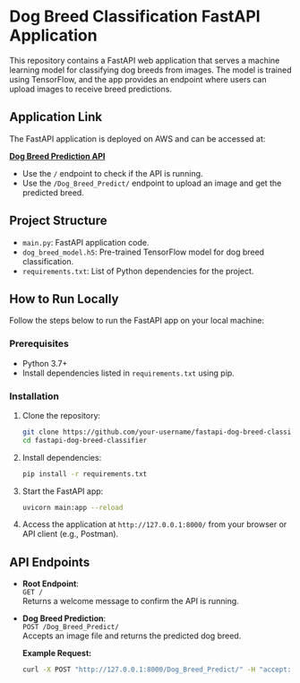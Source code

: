 # Dog Breed Classification FastAPI Application

This repository contains a FastAPI web application that serves a machine learning model for classifying dog breeds from images. The model is trained using TensorFlow, and the app provides an endpoint where users can upload images to receive breed predictions.

## Application Link

The FastAPI application is deployed on AWS and can be accessed at:

**[Dog Breed Prediction API](http://13.61.19.58:8000)**

- Use the `/` endpoint to check if the API is running.
- Use the `/Dog_Breed_Predict/` endpoint to upload an image and get the predicted breed.

## Project Structure

- `main.py`: FastAPI application code.
- `dog_breed_model.h5`: Pre-trained TensorFlow model for dog breed classification.
- `requirements.txt`: List of Python dependencies for the project.

## How to Run Locally

Follow the steps below to run the FastAPI app on your local machine:

### Prerequisites

- Python 3.7+
- Install dependencies listed in `requirements.txt` using pip.

### Installation

1. Clone the repository:

    ```bash
    git clone https://github.com/your-username/fastapi-dog-breed-classifier.git
    cd fastapi-dog-breed-classifier
    ```

2. Install dependencies:

    ```bash
    pip install -r requirements.txt
    ```

3. Start the FastAPI app:

    ```bash
    uvicorn main:app --reload
    ```

4. Access the application at `http://127.0.0.1:8000/` from your browser or API client (e.g., Postman).

## API Endpoints

- **Root Endpoint**:  
  `GET /`  
  Returns a welcome message to confirm the API is running.

- **Dog Breed Prediction**:  
  `POST /Dog_Breed_Predict/`  
  Accepts an image file and returns the predicted dog breed.

  **Example Request:**
  ```bash
  curl -X POST "http://127.0.0.1:8000/Dog_Breed_Predict/" -H "accept: application/json" -H "Content-Type: multipart/form-data" -F "file=@dog_image.jpg"
